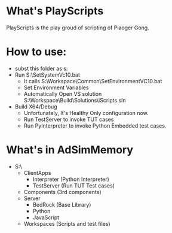 
# What's PlayScripts

PlayScripts is the play groud of scripting of Piaoger Gong.


# How to use:
- subst this folder as s:
- Run S:\SetSystemVc10.bat
  - It calls S:\Workspace\Common\SetEnvironmentVC10.bat
  - Set Environment Variables
  - Automatically Open VS solution  S:\Workspace\Build\Solutions\iScripts.sln
- Build X64/Debug
  - Unfortunately, It's Healthy Only configuration now.
  - Run TestServer to invoke TUT cases
  - Run PyInterpreter to invoke Python Embedded test cases.

  
# What's in AdSimMemory
- S:\
	- ClientApps
		- Interpreter (Python Interpreter)
		- TestServer (Run TUT Test cases)
	- Components (3rd components)
	- Server
		- BedRock (Base Library)
		- Python
		- JavaScript
	- Workspaces (Scripts and test files)